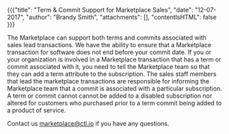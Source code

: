 {{{"title": "Term & Commit Support for Marketplace Sales",
"date": "12-07-2017",
"author": "Brandy Smith",
"attachments": [],
"contentIsHTML": false }}}

The Marketplace can support both terms and commits associated with sales lead transactions. We have the ability to ensure that a Marketplace transaction for software does not end before your commit date. If you or your organization is involved in a Marketplace transaction that has a term or commit associated with it, you need to tell the Marketplace team so that they can add a term attribute to the subscription. The sales staff members that lead the marketplace transactions are responsible for informing the Marketplace team that a commit is associated with a particular subscription. A term or commit cannot cannot be added to a disabled subscription nor altered for customers who purchased prior to a term commit being added to a product of service.

Contact us [marketplace@ctl.io](mailto:marketplace@ctl.io) if you have any questions.
